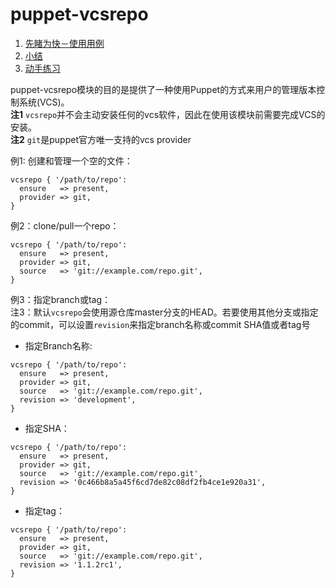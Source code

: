 # puppet-vcsrepo

1. [先睹为快－使用用例](#先睹为快)
2. [小结](#小结) 
3. [动手练习](#动手练习)

puppet-vcsrepo模块的目的是提供了一种使用Puppet的方式来用户的管理版本控制系统(VCS)。  
**注1** `vcsrepo`并不会主动安装任何的vcs软件，因此在使用该模块前需要完成VCS的安装。    
**注2** `git`是puppet官方唯一支持的vcs provider


例1: 创建和管理一个空的文件：
```puppet
vcsrepo { '/path/to/repo':
  ensure   => present,
  provider => git,
}
```

例2：clone/pull一个repo：

```puppet
vcsrepo { '/path/to/repo':
  ensure   => present,
  provider => git,
  source   => 'git://example.com/repo.git',
}
```

例3：指定branch或tag：  
注3：默认`vcsrepo`会使用源仓库master分支的HEAD。若要使用其他分支或指定的commit，可以设置`revision`来指定branch名称或commit SHA值或者tag号


- 指定Branch名称:
```puppet
vcsrepo { '/path/to/repo':
  ensure   => present,
  provider => git,
  source   => 'git://example.com/repo.git',
  revision => 'development',
}
```
- 指定SHA：
```puppet
vcsrepo { '/path/to/repo':
  ensure   => present,
  provider => git,
  source   => 'git://example.com/repo.git',
  revision => '0c466b8a5a45f6cd7de82c08df2fb4ce1e920a31',
}
```
- 指定tag：
```puppet
vcsrepo { '/path/to/repo':
  ensure   => present,
  provider => git,
  source   => 'git://example.com/repo.git',
  revision => '1.1.2rc1',
}
```
